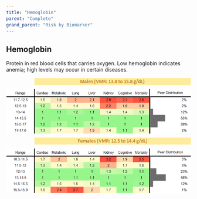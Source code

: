 ```yaml
---
title: "Hemoglobin"
parent: "Complete"
grand_parent: "Risk by Biomarker"
---
```



## Hemoglobin


Protein in red blood cells that carries oxygen. Low hemoglobin indicates anemia; high levels may occur in certain diseases.

<div style="display: flex; flex-direction: column; gap: 10px;">

  <img src="/assets/images/vmrbiomarker_hemoglobin__male.png" alt="Hemoglobin VMR Male" style="margin-left: 15%">
  <img src="/assets/images/rr_hemoglobin__male.png" alt="Hemoglobin RR Male">

  <img src="/assets/images/vmrbiomarker_hemoglobin__female.png" alt="Hemoglobin VMR Female" style="margin-left: 15%; ">
  <img src="/assets/images/rr_hemoglobin__female.png" alt="Hemoglobin RR Female">

</div>



